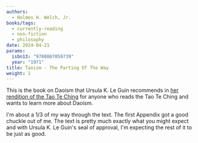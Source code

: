 ```yaml
---
authors:
  - Holmes H. Welch, Jr.
books/tags:
  - currently-reading
  - non-fiction
  - philosophy
date: 2024-04-21
params:
  isbn13: "9780807059739"
  year: "1971"
title: Taoism - The Parting Of The Way
weight: 1
---
```

This is the book on Daoism that Ursula K. Le Guin recommends in [her rendition of the Tao Te Ching](/books/2024-04-09) for anyone who reads the Tao Te Ching and wants to learn more about Daoism.

I'm about a 1/3 of my way through the text. The first Appendix got a good chuckle out of me. The text is pretty much exactly what you might expect and with Ursula K. Le Guin's seal of approval, I'm expecting the rest of it to be just as good.

<!--more-->